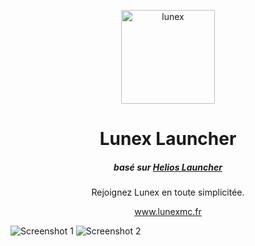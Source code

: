 <p align="center"><img src="https://github.com/LunexMC/LunexLauncher/raw/main/app/assets/images/LunexLogoWide.png" height="150px" alt="lunex"></p>

<h1 align="center">Lunex Launcher</h1>

<em><h5 align="center">basé sur <a href="https://github.com/dscalzi/helioslauncher">Helios Launcher</a></h5></em>


<p align="center">Rejoignez Lunex en toute simplicitée.</p>
<p align="center"><a href="https://www.lunexmc.fr/" >www.lunexmc.fr</a></p>

![Screenshot 1](https://i.imgur.com/dwBTF6C.png)
![Screenshot 2](https://i.imgur.com/o9wseYU.png)

